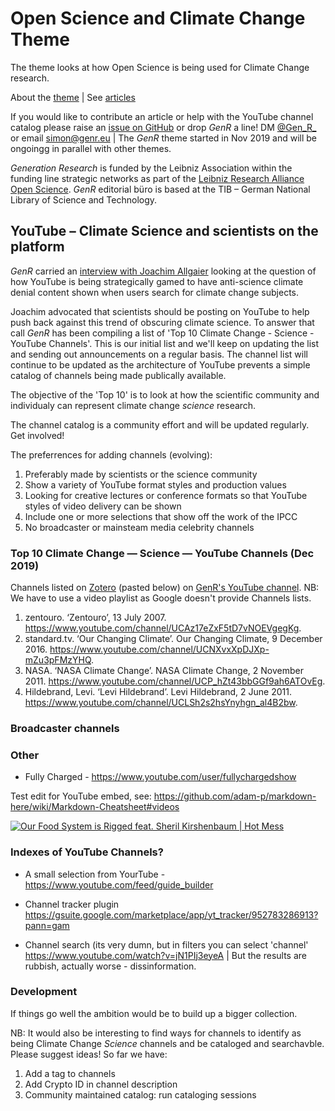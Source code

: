 # Open Science and Climate Change Theme

The theme looks at how Open Science is being used for Climate Change research.

About the [theme](https://genr.eu/wp/open-science-and-climate-change-a-genr-theme/) | See [articles](https://genr.eu/wp/category/climate-change/)

If you would like to contribute an article or help with the YouTube channel catalog please raise an [issue on GitHub](https://github.com/Gen-R/climate-change-theme/issues) or drop *GenR* a line! DM [@Gen_R_](https://twitter.com/gen_r_) or email simon@genr.eu | The *GenR* theme started in Nov 2019 and will be ongoingg in parallel with other themes.

*Generation Research* is funded by the Leibniz Association within the funding line strategic networks as part of the [Leibniz Research Alliance Open Science](https://www.leibniz-openscience.de/). *GenR* editorial büro is based at the TIB &ndash; German National Library of Science and Technology.

## YouTube &ndash; Climate Science and scientists on the platform

*GenR* carried an [interview with Joachim Allgaier](https://genr.eu/wp/youtube-fix-your-ai-for-climate-change-an-invitation-to-an-open-dialogue/) looking at the question of how YouTube is being strategically gamed to have anti-science climate denial content shown when users search for climate change subjects. 

Joachim advocated that scientists should be posting on YouTube to help push back against this trend of obscuring climate science. To answer that call *GenR* has been compiling a list of 'Top 10 Climate Change - Science - YouTube Channels'. This is our initial list and we'll keep on updating the list and sending out announcements on a regular basis. The channel list will continue to be updated as the architecture of YouTube prevents a simple catalog of channels being made publically available.

The objective of the 'Top 10' is to look at how the scientific community and individualy can represent climate change _science_ research. 

The channel catalog is a community effort and will be updated regularly. Get involved!

The preferrences for adding channels (evolving): 

 1. Preferably made by scientists or the science community
 1. Show a variety of YouTube format styles and production values
 1. Looking for creative lectures or conference formats so that YouTube styles of video delivery can be shown
 1. Include one or more selections that show off the work of the IPCC
 1. No broadcaster or mainsteam media celebrity channels 

### Top 10 Climate Change &mdash; Science &mdash; YouTube Channels (Dec 2019)

Channels listed on [Zotero](https://www.zotero.org/groups/1838445/generation_r/items/collectionKey/E7KCLMMQ) (pasted below) on [GenR's YouTube channel](https://www.youtube.com/playlist?list=PLH_8onvCcWQSEs_ucV-EA4MCyGyQtOgaC). NB: We have to use a video playlist as Google doesn't provide Channels lists.

1. zentouro. ‘Zentouro’, 13 July 2007. https://www.youtube.com/channel/UCAz17eZxF5tD7vNOEVgegKg.
2. standard.tv. ‘Our Changing Climate’. Our Changing Climate, 9 December 2016. https://www.youtube.com/channel/UCNXvxXpDJXp-mZu3pFMzYHQ.
3. NASA. ‘NASA Climate Change’. NASA Climate Change, 2 November 2011. https://www.youtube.com/channel/UCP_hZt43bbGGf9ah6ATOvEg.
4. Hildebrand, Levi. ‘Levi Hildebrand’. Levi Hildebrand, 2 June 2011. https://www.youtube.com/channel/UCLSh2s2hsYnyhgn_al4B2bw.

### Broadcaster channels

### Other

 - Fully Charged - https://www.youtube.com/user/fullychargedshow
 
Test edit for YouTube embed, see: https://github.com/adam-p/markdown-here/wiki/Markdown-Cheatsheet#videos

[![Our Food System is Rigged feat. Sheril Kirshenbaum | Hot Mess](http://img.youtube.com/vi/j80mWTQyjjs/0.jpg)](http://www.youtube.com/watch?v=j80mWTQyjjs)

### Indexes of YouTube Channels?

 - A small selection from YourTube - https://www.youtube.com/feed/guide_builder

 - Channel tracker plugin https://gsuite.google.com/marketplace/app/yt_tracker/952783286913?pann=gam

 - Channel search (its very dumn, but in filters you can select 'channel' https://www.youtube.com/watch?v=jN1PIj3eyeA | But the results are rubbish, actually worse - dissinformation. 

### Development

If things go well the ambition would be to build up a bigger collection.

NB: It would also be interesting to find ways for channels to identify as being Climate Change *Science* channels and be cataloged and searchavble. Please suggest ideas! So far we have:

 1. Add a tag to channels
 2. Add Crypto ID in channel description
 3. Community maintained catalog: run cataloging sessions
